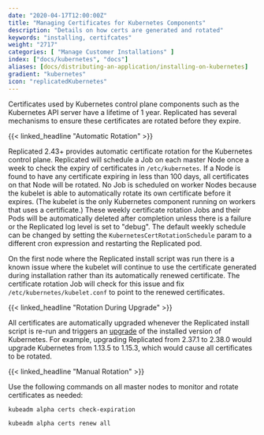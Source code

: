 ```yaml
---
date: "2020-04-17T12:00:00Z"
title: "Managing Certificates for Kubernetes Components"
description: "Details on how certs are generated and rotated"
keywords: "installing, certifcates"
weight: "2717"
categories: [ "Manage Customer Installations" ]
index: ["docs/kubernetes", "docs"]
aliases: [docs/distributing-an-application/installing-on-kubernetes]
gradient: "kubernetes"
icon: "replicatedKubernetes"
---
```


Certificates used by Kubernetes control plane components such as the Kubernetes API server have a lifetime of 1 year.
Replicated has several mechanisms to ensure these certificates are rotated before they expire.

{{< linked_headline "Automatic Rotation" >}}

Replicated 2.43+ provides automatic certificate rotation for the Kubernetes control plane.
Replicated will schedule a Job on each master Node once a week to check the expiry of certificates in `/etc/kubernetes`.
If a Node is found to have any certificate expiring in less than 100 days, all certificates on that Node will be rotated.
No Job is scheduled on worker Nodes because the kubelet is able to automatically rotate its own certificate before it expires.
(The kubelet is the only Kubernetes component running on workers that uses a certificate.)
These weekly certificate rotation Jobs and their Pods will be automatically deleted after completion unless there is a failure or the Replicated log level is set to "debug".
The default weekly schedule can be changed by setting the `KubernetesCertRotationSchedule` param to a different cron expression and restarting the Replicated pod.

On the first node where the Replicated install script was run there is a known issue where the kubelet will continue to use the certificate generated during installation rather than its automatically renewed certificate.
The certificate rotation Job will check for this issue and fix `/etc/kubernetes/kubelet.conf` to point to the renewed certificates.

{{< linked_headline "Rotation During Upgrade" >}}

All certificates are automatically upgraded whenever the Replicated install script is re-run and triggers an [upgrade](/docs/kubernetes/customer-installations/installing/#compatible-kubernetes-versions) of the installed version of Kubernetes.
For example, upgrading Replicated from 2.37.1 to 2.38.0 would upgrade Kubernetes from 1.13.5 to 1.15.3, which would cause all certificates to be rotated.


{{< linked_headline "Manual Rotation" >}}

Use the following commands on all master nodes to monitor and rotate certificates as needed:

```bash
kubeadm alpha certs check-expiration
```
```bash
kubeadm alpha certs renew all
```
